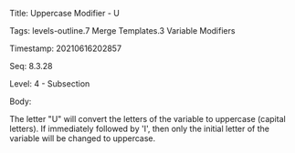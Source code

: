Title:  Uppercase Modifier - U

Tags:   levels-outline.7 Merge Templates.3 Variable Modifiers

Timestamp: 20210616202857

Seq:    8.3.28

Level:  4 - Subsection

Body: 

The letter "U" will convert the letters of the variable to uppercase (capital letters). If immediately followed by 'I', then only the initial letter of the variable will be changed to uppercase.

